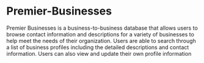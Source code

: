# Premier-Businesses
Premier Businesses is a business-to-business database that allows users to browse contact information and descriptions for a variety of businesses to help meet the needs of their organization.
Users are able to search through a list of business profiles including the detailed descriptions and contact information.
Users can also view and update their own profile information
